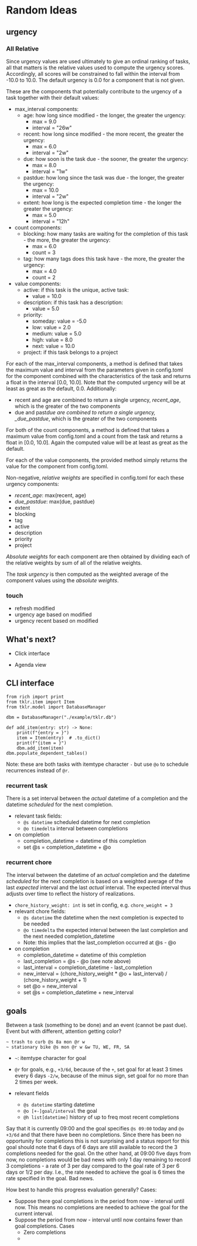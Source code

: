 # Random Ideas

## urgency

### All Relative

Since urgency values are used ultimately to give an ordinal ranking of tasks, all that matters is the relative values used to compute the urgency scores. Accordingly, all scores will be constrained to fall within the interval from -10.0 to 10.0. The default urgency is 0.0 for a component that is not given.

These are the components that potentially contribute to the urgency of a task together with their default values:

- max_interval components:
  - age: how long since modified - the longer, the greater the urgency:
    - max = 9.0
    - interval = "26w"
  - recent: how long since modified - the more recent, the greater the urgency:
    - max = 6.0
    - interval = "2w"
  - due: how soon is the task due - the sooner, the greater the urgency:
    - max = 8.0
    - interval = "1w"
  - pastdue: how long since the task was due - the longer, the greater the urgency:
    - max = 10.0
    - interval = "2w"
  - extent: how long is the expected completion time - the longer the greater the urgency:
    - max = 5.0
    - interval = "12h"
- count components:
  - blocking: how many tasks are waiting for the completion of this task - the more, the greater the urgency:
    - max = 6.0
    - count = 3
  - tag: how many tags does this task have - the more, the greater the urgency:
    - max = 4.0
    - count = 2
- value components:
  - active: if this task is the unique, active task:
    - value = 10.0
  - description: if this task has a description:
    - value = 5.0
  - priority:
    - someday: value = -5.0
    - low: value = 2.0
    - medium: value = 5.0
    - high: value = 8.0
    - next: value = 10.0
  - project: if this task belongs to a project

For each of the max_interval components, a method is defined that takes the maximum value and interval from the parameters given in config.toml for the component combined with the characteristics of the task and returns a float in the interval \[0.0, 10.0\]. Note that the computed urgency will be at least as great as the default, 0.0. Additionally:

- recent and age are combined to return a single urgency, _recent_age_, which is the greater of the two components
- due and past*due are combined to return a single urgency, \_due_pastdue*, which is the greater of the two components

For both of the count components, a method is defined that takes a maximum value from config.toml and a count from the task and returns a float in [0.0, 10.0]. Again the computed value will be at least as great as the default.

For each of the value components, the provided method simply returns the value for the component from config.toml.

Non-negative, _relative weights_ are specified in config.toml for each these urgency components:

- _recent_age_: max(recent, age)
- _due_pastdue_: max(due, pastdue)
- extent
- blocking
- tag
- active
- description
- priority
- project

_Absolute weights_ for each component are then obtained by dividing each of the relative weights by sum of all of the relative weights.

The _task urgency_ is then computed as the weighted average of the component values using the _absolute weights_.

### touch

- refresh modified
- urgency age based on modified
- urgency recent based on modified

## What's next?

- Click interface

- Agenda view

## CLI interface

```python3
from rich import print
from tklr.item import Item
from tklr.model import DatabaseManager

dbm = DatabaseManager("./example/tklr.db")

def add_item(entry: str) -> None:
    print(f"{entry = }")
    item = Item(entry)  # .to_dict()
    print(f"{item = }")
    dbm.add_item(item)
dbm.populate_dependent_tables()
```

Note: these are both tasks with itemtype character `-` but use `@o` to schedule recurrences instead of `@r`.

### recurrent task

There is a set interval between the _actual_ datetime of a completion and the datetime _scheduled_ for the next completion.

- relevant task fields:
  - `@s datetime` scheduled datetime for next completion
  - `@o timedelta` interval between completions
- on completion
  - completion_datetime = datetime of this completion
  - set @s = completion_datetime + @o

### recurrent chore

The interval between the datetime of an _actual_ completion and the datetime _scheduled_ for the next completion is based on a weighted average of the last _expected_ interval and the last _actual_ interval. The expected interval thus adjusts over time to reflect the history of realizations.

- `chore_history_weight: int` is set in config, e.g. `chore_weight = 3`
- relevant chore fields:
  - `@s datetime` the datetime when the next completion is expected to be needed
  - `@o timedelta` the expected interval between the last completion and the next
    needed completion_datetime
  - Note: this implies that the last_completion occurred at @s - @o
- on completion
  - completion_datetime = datetime of this completion
  - last_completion = @s - @o (see note above)
  - last_interval = completion_datetime - last_completion
  - new_interval = (chore_history_weight \* @o + last_interval) / (chore_history_weight + 1)
  - set @o = new_interval
  - set @s = completion_datetime + new_interval

## goals

Between a task (something to be done) and an event (cannot be past due). Event but with different, attention getting color?

```
~ trash to curb @s 8a mon @r w
~ stationary bike @s mon @r w &w TU, WE, FR, SA
```

- `~`: itemtype character for goal
- `@r` for goals, e.g., `+3/6d`, because of the `+`, set goal for at least 3 times every 6 days `-2/w`, because of the minus sign, set goal for no more than 2 times per week.

- relevant fields
  - `@s datetime` starting datetime
  - `@o [+-]goal/interval` the goal
  - `@h list[datetime]` history of up to freq most recent completions

Say that it is currently 09:00 and the goal specifies `@s 09:00` today and `@o +3/6d` and that there have been no completions. Since there has been no opportunity for completions this is not surprising and a status report for this goal should note that 6 days of 6 days are still available to record the 3 completions needed for the goal. On the other hand, at 09:00 five days from now, no completions would be bad news with only 1 day remaining to record 3 completions - a rate of 3 per day compared to the goal rate of 3 per 6 days or 1/2 per day. I.e., the rate needed to achieve the goal is 6 times the rate specified in the goal. Bad news.

How best to handle this progress evaluation generally? Cases:

- Suppose there goal completions in the period from now - interval until now.
  This means no completions are needed to achieve the goal for the current interval.
- Suppose the period from now - interval until now contains fewer than goal completions. Cases
  - Zero completions
  -
